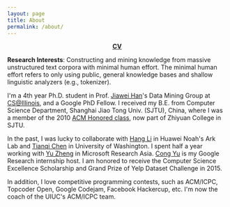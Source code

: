 ```yaml
---
layout: page
title: About
permalink: /about/
---
```

<center>
<u><b><a href="https://www.dropbox.com/s/582d54104sslcpf/Jingbo_Shang_20180130.pdf?dl=1">CV</a></b></u>
</center>

**Research Interests**: Constructing and mining knowledge from massive unstructured text corpora with minimal human effort. The minimal human effort refers to only using public, general knowledge bases and shallow linguistic analyzers (e.g., tokenizer).

I'm a 4th year Ph.D. student in Prof. [Jiawei Han](http://hanj.cs.illinois.edu/)'s Data Mining Group at [CS@Illinois](https://cs.illinois.edu/), and a Google PhD Fellow. I received my B.E. from Computer Science Department, Shanghai Jiao Tong Univ. (SJTU), China, where I was a member of the 2010 [ACM Honored class](http://acm.sjtu.edu.cn/), now part of Zhiyuan College in SJTU. 

In the past, I was lucky to collaborate with [Hang Li](http://www.hangli-hl.com/index.html) in Huawei Noah's Ark Lab and [Tianqi Chen](https://homes.cs.washington.edu/~tqchen/) in University of Washington. I spent half a year working with [Yu Zheng](https://www.microsoft.com/en-us/research/people/yuzheng/) in Microsoft Research Asia. [Cong Yu](https://sites.google.com/site/congyu/home) is my Google Research internship host. I am honored to receive the Computer Science Excellence Scholarship and Grand Prize of Yelp Dataset Challenge in 2015. 

In addition, I love competitive programming contests, such as ACM/ICPC, Topcoder Open, Google Codejam, Facebook Hackercup, etc. I'm now the coach of the UIUC's ACM/ICPC team.
